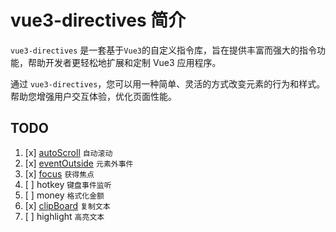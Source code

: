 # vue3-directives 简介

`vue3-directives` 是一套基于`Vue3`的自定义指令库，旨在提供丰富而强大的指令功能，帮助开发者更轻松地扩展和定制 Vue3 应用程序。

通过 `vue3-directives`，您可以用一种简单、灵活的方式改变元素的行为和样式。帮助您增强用户交互体验，优化页面性能。

## TODO

1. [x] [autoScroll](docs/zh-cn/directives/auto-scroll.md) `自动滚动`
2. [x] [eventOutside](./src/directives/event-outside/README.md) `元素外事件`
3. [x] [focus](./src/directives/focus/README.md) `获得焦点`
4. [ ] hotkey `键盘事件监听`
5. [ ] money `格式化金额`
6. [x] [clipBoard](./src/directives/clipBoard/README.md) `复制文本`
7. [ ] highlight `高亮文本`
